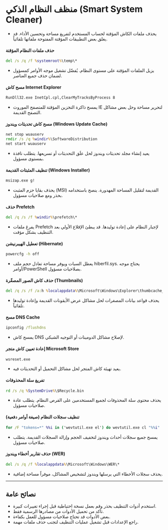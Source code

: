 # منظف النظام الذكي (Smart System Cleaner)
- يحذف ملفات الكاش المؤقتة لحساب المستخدم لتفريغ مساحة وتحسين الأداء. قد يغلق بعض التطبيقات المؤقتة المفتوحة ملفاتها تلقائياً.
#### حذف ملفات النظام المؤقتة
```bat
del /s /q /f %systemroot%\temp\*
```
- يزيل الملفات المؤقتة على مستوى النظام. يُفضّل تشغيل موجه الأوامر كمسؤول لضمان حذف جميع العناصر.
#### مسح كاش Internet Explorer
```bat
RunDll32.exe InetCpl.cpl,ClearMyTracksByProcess 8
```
- يمسح ذاكرة التخزين المؤقتة للمتصفح الموروث IE لتحرير مساحة وحل بعض مشاكل التصفح القديمة.
#### مسح كاش تحديثات ويندوز (Windows Update Cache)
```bat
net stop wuauserv
rmdir /s /q %windir%\SoftwareDistribution
net start wuauserv
```
- يعيد إنشاء مجلد تحديثات ويندوز لحل علَق التحديثات أو تسريعها. يتطلب نافذة بمستوى مسؤول.
#### تنظيف المثبتات القديمة (Windows Installer)
```bat
msizap.exe g!
```
- يحذف بقايا حزم المثبت (MSI) القديمة لتقليل المساحة المهدورة. ينصح باستخدامه بحذر ومع صلاحيات مسؤول.
#### حذف Prefetch
```bat
del /q /s /f %windir%\prefetch\*
```
- يفرغ ملفات Prefetch لإجبار النظام على إعادة توليدها. قد يبطئ الإقلاع الأولي بعد التنظيف بشكل مؤقت.
#### تعطيل الهيبرنيشن (Hibernate)
```bat
powercfg -h off
```
- يعطل السبات ويوفر مساحة تعادل حجم ملف hiberfil.sys. يحتاج موجه أوامر/PowerShell بصلاحيات مسؤول.
#### حذف كاش الصور المصغّرة (Thumbnails)
```bat
del /q /s /f /a:h %localappdata%\Microsoft\Windows\Explorer\thumbcache_*.db
```
- يحذف قواعد بيانات المصغرات لحل مشاكل عرض الأيقونات القديمة وإعادة توليدها تلقائياً.
#### مسح DNS Cache
```bat
ipconfig /flushdns
```
- يمسح كاش DNS لإصلاح مشاكل الدومينات أو التوجيه الشبكي.
#### إعادة تعيين كاش متجر Microsoft Store
```bat
wsreset.exe
```
- يعيد تهيئة كاش المتجر لحل مشاكل التحميل أو التحديثات فيه.
#### تفريغ سلة المحذوفات
```bat
rd /s /q %SystemDrive%\$Recycle.bin
```
- يحذف محتوى سلة المحذوفات لجميع المستخدمين على القرص النظام. يتطلب عادة صلاحيات مسؤول.
#### تنظيف سجلات النظام (صيغة أوامر دفعية)
```bat
for /F "tokens=*" %%i in ('wevtutil.exe el') do wevtutil.exe cl "%%i"
```
- يمسح جميع سجلات أحداث ويندوز لتخفيف الحجم وإزالة السجلات القديمة. يتطلب صلاحيات مسؤول.
#### حذف تقارير أخطاء ويندوز (WER)
```bat
del /s /q /f %localappdata%\Microsoft\Windows\WER\*
```
- يحذف سجلات الأخطاء التي يرسلها ويندوز لتشخيص المشاكل، موفراً مساحة إضافية.

---

## نصائح عامة

- استخدم أدوات التنظيف بحذر وقم بعمل نسخة احتياطية قبل إجراء تغييرات كبيرة.
- تأكد من تحميل الأدوات من مصادرها الرسمية فقط.
- بعض الأدوات قد تحتاج صلاحيات مسؤول للعمل بكفاءة.
- راجع الإعدادات قبل تشغيل عمليات التنظيف لتجنب حذف ملفات مهمة.
